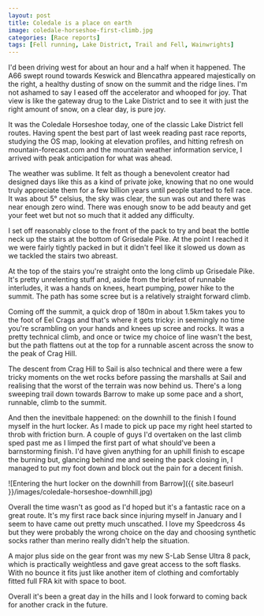 ```yaml
---
layout: post
title: Coledale is a place on earth
image: coledale-horseshoe-first-climb.jpg
categories: [Race reports]
tags: [Fell running, Lake District, Trail and Fell, Wainwrights]
---
```


I'd been driving west for about an hour and a half when it happened. The A66 swept round towards Keswick and Blencathra appeared majestically on the right, a healthy dusting of snow on the summit and the ridge lines. I'm not ashamed to say I eased off the accelerator and whooped for joy. That view is like the gateway drug to the Lake District and to see it with just the right amount of snow, on a clear day, is pure joy.

It was the Coledale Horseshoe today, one of the classic Lake District fell routes. Having spent the best part of last week reading past race reports, studying the OS map, looking at elevation profiles, and hitting refresh on mountain-forecast.com and the mountain weather information service, I arrived with peak anticipation for what was ahead.

The weather was sublime. It felt as though a benevolent creator had designed days like this as a kind of private joke, knowing that no one would truly appreciate them for a few billion years until people started to fell race. It was about 5&#176; celsius, the sky was clear, the sun was out and there was near enough zero wind. There was enough snow to be add beauty and get your feet wet but not so much that it added any difficulty.

I set off reasonably close to the front of the pack to try and beat the bottle neck up the stairs at the bottom of Grisedale Pike. At the point I reached it we were fairly tightly packed in but it didn't feel like it slowed us down as we tackled the stairs two abreast.

At the top of the stairs you're straight onto the long climb up Grisedale Pike. It's pretty unrelenting stuff and, aside from the briefest of runnable interludes, it was a hands on knees, heart pumping, power hike to the summit. The path has some scree but is a relatively straight forward climb.

Coming off the summit, a quick drop of 180m in about 1.5km takes you to the foot of Eel Crags and that's where it gets tricky: in seemingly no time you're scrambling on your hands and knees up scree and rocks. It was a pretty technical climb, and once or twice my choice of line wasn't the best, but the path flattens out at the top for a runnable ascent across the snow to the peak of Crag Hill.

The descent from Crag Hill to Sail is also technical and there were a few tricky moments on the wet rocks before passing the marshalls at Sail and realising that the worst of the terrain was now behind us. There's a long sweeping trail down towards Barrow to make up some pace and a short, runnable, climb to the summit.

And then the inevitbale happened: on the downhill to the finish I found myself in the hurt locker. As I made to pick up pace my right heel started to throb with friction burn. A couple of guys I'd overtaken on the last climb sped past me as I limped the first part of what should've been a barnstorming finish. I'd have given anything for an uphill finish to escape the burning but, glancing behind me and seeing the pack closing in, I managed to put my foot down and block out the pain for a decent finish.

![Entering the hurt locker on the downhill from Barrow]({{ site.baseurl }}/images/coledale-horseshoe-downhill.jpg)

Overall the time wasn't as good as I'd hoped but it's a fantastic race on a great route. It's my first race back since injuring myself in January and I seem to have came out pretty much unscathed. I love my Speedcross 4s but they were probably the wrong choice on the day and choosing synthetic socks rather than merino really didn't help the situation. 

A major plus side on the gear front was my new S-Lab Sense Ultra 8 pack, which is practically weightless and gave great access to the soft flasks. With no bounce it fits just like another item of clothing and comfortably fitted full FRA kit with space to boot. 

Overall it's been a great day in the hills and I look forward to coming back for another crack in the future. 
